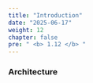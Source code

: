 ```yaml
---
title: "Introduction"
date: "2025-06-17"
weight: 12
chapter: false
pre: " <b> 1.12 </b> "
---
```

### Architecture